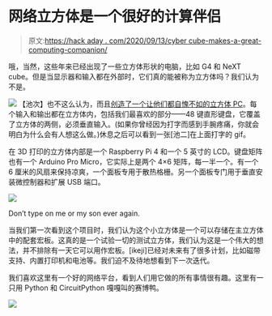 # 网络立方体是一个很好的计算伴侣

> 原文:[https://hack aday . com/2020/09/13/cyber cube-makes-a-great-computing-companion/](https://hackaday.com/2020/09/13/cybercube-makes-a-great-computing-companion/)

哦，当然，这些年来已经出现了一些立方体形状的电脑，比如 G4 和 NeXT cube。但是当显示器和输入都在外部时，它们真的能被称为立方体吗？我们认为不是。

[![](../Images/0ec4c37529addc868d1f2ea05f687940.png)](https://hackaday.com/wp-content/uploads/2020/09/cubepc-guts.png) 【池次】也不这么认为，而且[创造了一个让他们都自愧不如的立方体 PC](https://www.ikejima.org/projects/2020081-cubepc.html)。每个输入和输出都在立方体内，包括我们最喜欢的部分——48 键直形键盘，它覆盖了立方体的两侧，必须垂直输入。(如果你曾经因为打字而感到手腕疼痛，你就会明白为什么会有人想这么做。)休息之后可以看到一张[池二]在上面打字的 gif。

在 3D 打印的立方体内部是一个 Raspberry Pi 4 和一个 5 英寸的 LCD。键盘矩阵也有一个 Arduino Pro Micro，它实际上是两个 4×6 矩阵，每一半一个。有一个 6 厘米的风扇来保持凉爽，一个面板专用于散热格栅。另一个面板专门用于垂直安装微控制器和扩展 USB 端口。

[![](../Images/8a8d76c3640e4dc9bc5fc5e5f3ec69b5.png)](https://hackaday.com/wp-content/uploads/2020/09/cubepc-and-son-fixed.jpg)

Don’t type on me or my son ever again.

当我们第一次看到这个项目时，我们认为这个小立方体是一个可以存储在主立方体中的配套宏板。这真的是一个试验一切的测试立方体，我们认为这是一个伟大的想法，并不排除有一天它可以用作宏板。[ikeji]已经对未来有了很多计划，比如磁带支持、内置打印机和电池等。我们迫不及待地想看到下一次迭代。

我们喜欢这里有一个好的网络平台，看到人们用它做的所有事情很有趣。这里有一只用 Python 和 CircuitPython 嘎嘎叫的赛博鸭。

![](../Images/6e492a256b40a9d005f4aac34a3aad8a.png)